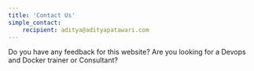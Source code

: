 ```yaml
---
title: 'Contact Us'
simple_contact:
    recipient: aditya@adityapatawari.com
---
```


Do you have any feedback for this website?
Are you looking for a Devops and Docker trainer or Consultant?
